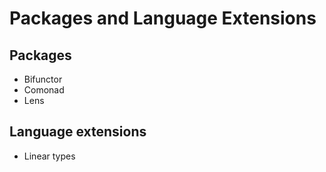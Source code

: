 # Packages and Language Extensions

## Packages

- Bifunctor
- Comonad
- Lens

## Language extensions

- Linear types
